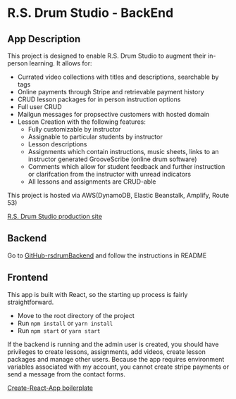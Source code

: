 # R.S. Drum Studio - BackEnd

## App Description

This project is designed to enable R.S. Drum Studio to augment their in-person learning. It allows for:

- Currated video collections with titles and descriptions, searchable by tags
- Online payments through Stripe and retrievable payment history
- CRUD lesson packages for in person instruction options
- Full user CRUD
- Mailgun messages for propsective customers with hosted domain
- Lesson Creation with the following features:
  - Fully customizable by instructor
  - Assignable to particular students by instructor
  - Lesson descriptions
  - Assignments which contain instructions, music sheets, links to an instructor generated GrooveScribe (online drum software)
  - Comments which allow for student feedback and further instruction or clarifcation from the instructor with unread indicators
  - All lessons and assignments are CRUD-able

This project is hosted via AWS(DynamoDB, Elastic Beanstalk, Amplify, Route 53)

[R.S. Drum Studio production site](https://www.rsdrum.com)

## Backend

Go to [GitHub-rsdrumBackend](https://github.com/jonnyschult/rsdrumBackend) and follow the instructions in README

## Frontend

This app is built with React, so the starting up process is fairly straightforward.

- Move to the root directory of the project
- Run `npm install` or `yarn install`
- Run `npm start` or `yarn start`

If the backend is running and the admin user is created, you should have privileges to create lessons, assignments, add videos, create lesson packages and manage other users. Because the app requires environment variables associated with my account, you cannot create stripe payments or send a message from the contact forms.

[Create-React-App boilerplate](https://github.com/facebook/create-react-app/blob/main/packages/cra-template/template/README.md)
